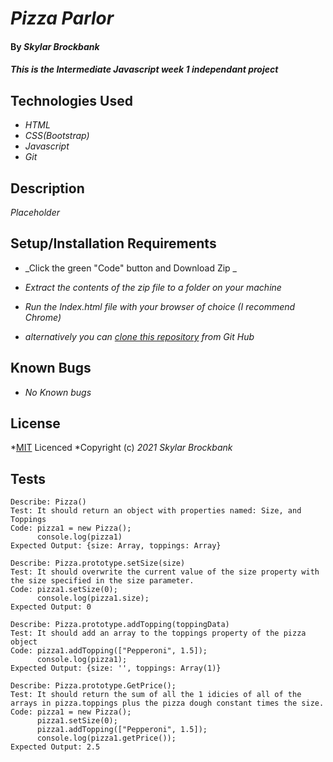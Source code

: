 # _Pizza Parlor_

#### By _**Skylar Brockbank**_

#### _This is the Intermediate Javascript week 1 independant project_

## Technologies Used

* _HTML_
* _CSS(Bootstrap)_
* _Javascript_
* _Git_

## Description

_Placeholder_

## Setup/Installation Requirements

* _Click the green "Code" button and Download Zip _
* _Extract the contents of the zip file to a folder on your machine_
* _Run the Index.html file with your browser of choice (I recommend Chrome)_

* _alternatively you can [clone this repository](https://www.learnhowtoprogram.com/introduction-to-programming/git-html-and-css/practice-github-remote-repositories) from Git Hub_


## Known Bugs

* _No Known bugs_

## License

*[MIT](https://opensource.org/licenses/MIT) Licenced
*Copyright (c) _2021_ _Skylar Brockbank_

## Tests

```
Describe: Pizza()
Test: It should return an object with properties named: Size, and Toppings
Code: pizza1 = new Pizza();
      console.log(pizza1)
Expected Output: {size: Array, toppings: Array}

Describe: Pizza.prototype.setSize(size)
Test: It should overwrite the current value of the size property with the size specified in the size parameter.
Code: pizza1.setSize(0);
      console.log(pizza1.size);
Expected Output: 0

Describe: Pizza.prototype.addTopping(toppingData)
Test: It should add an array to the toppings property of the pizza object
Code: pizza1.addTopping(["Pepperoni", 1.5]);
      console.log(pizza1);
Expected Output: {size: '', toppings: Array(1)}

Describe: Pizza.prototype.GetPrice();
Test: It should return the sum of all the 1 idicies of all of the arrays in pizza.toppings plus the pizza dough constant times the size.
Code: pizza1 = new Pizza();
      pizza1.setSize(0);
      pizza1.addTopping(["Pepperoni", 1.5]);
      console.log(pizza1.getPrice());
Expected Output: 2.5

```



<!-- Describe:
Test:
Code:
Expected Output: -->